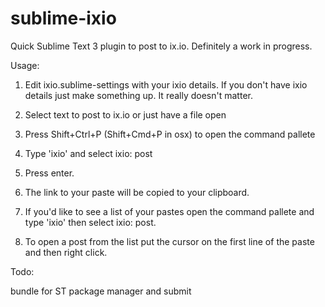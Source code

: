 sublime-ixio
============

Quick Sublime Text 3 plugin to post to ix.io. Definitely a work in progress.

Usage: 

1. Edit ixio.sublime-settings with your ixio details. If you don't have ixio details just make something up. It really doesn't matter. 

2. Select text to post to ix.io or just have a file open

3. Press Shift+Ctrl+P (Shift+Cmd+P in osx) to open the command pallete

4. Type 'ixio' and select ixio: post

5. Press enter.

6. The link to your paste will be copied to your clipboard.

7. If you'd like to see a list of your pastes open the command pallete and type 'ixio' then select ixio: post.

8. To open a post from the list put the cursor on the first line of the paste and then right click.


Todo:

bundle for ST package manager and submit
